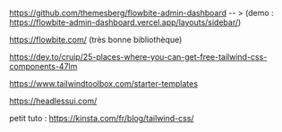 https://github.com/themesberg/flowbite-admin-dashboard -- > (demo : https://flowbite-admin-dashboard.vercel.app/layouts/sidebar/)

https://flowbite.com/ (très bonne bibliothèque) 

https://dev.to/cruip/25-places-where-you-can-get-free-tailwind-css-components-47lm

https://www.tailwindtoolbox.com/starter-templates

https://headlessui.com/


petit tuto : 
https://kinsta.com/fr/blog/tailwind-css/


